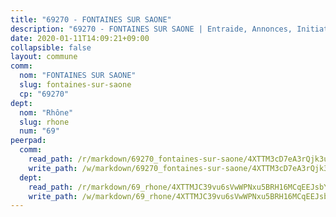 ```yaml
---
title: "69270 - FONTAINES SUR SAONE"
description: "69270 - FONTAINES SUR SAONE | Entraide, Annonces, Initiatives"
date: 2020-01-11T14:09:21+09:00
collapsible: false
layout: commune
comm:
  nom: "FONTAINES SUR SAONE"
  slug: fontaines-sur-saone
  cp: "69270"
dept:
  nom: "Rhône"
  slug: rhone
  num: "69"
peerpad:
  comm:
    read_path: /r/markdown/69270_fontaines-sur-saone/4XTTM3cD7eA3rQjk3uLdzjVG2vQMWRHcETPPRkLsJP8QxY6sw
    write_path: /w/markdown/69270_fontaines-sur-saone/4XTTM3cD7eA3rQjk3uLdzjVG2vQMWRHcETPPRkLsJP8QxY6sw-K3TgUg652DPwC1DrhYEQXxtQJrxgsqvt8yHxSVYJh2y9ed9RRDArGjvjnZZrKEkSD1VvqSmKQ8Bm1huTwimxi97jzwwYddVvxg7ySUfydAWACev1JwCtqiDe9x3ZqMaw8bnNEoSD
  dept:
    read_path: /r/markdown/69_rhone/4XTTMJC39vu6sVwWPNxu5BRH16MCqEEJsbYu4RNyAxnNmNtVW
    write_path: /w/markdown/69_rhone/4XTTMJC39vu6sVwWPNxu5BRH16MCqEEJsbYu4RNyAxnNmNtVW-K3TgUzVUEXrXvc8NoaD9JfiBpc5MBFP7KZFqLEsm11xqJDEwSVMy7UACp2eYMzek3K6y2WLoyzq5xdKMZeizKNpfHbUBgJcoYSqfidBaPx8RcTCPmdCXhdgeLZLEYHVco5fHD6Pz
---
```


